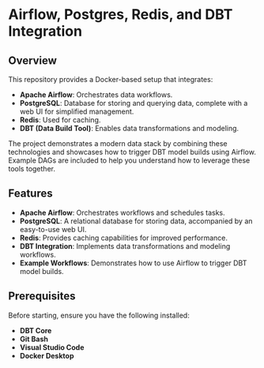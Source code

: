 # Airflow, Postgres, Redis, and DBT Integration

## Overview
This repository provides a Docker-based setup that integrates:
- **Apache Airflow**: Orchestrates data workflows.
- **PostgreSQL**: Database for storing and querying data, complete with a web UI for simplified management.
- **Redis**: Used for caching.
- **DBT (Data Build Tool)**: Enables data transformations and modeling.

The project demonstrates a modern data stack by combining these technologies and showcases how to trigger DBT model builds using Airflow. Example DAGs are included to help you understand how to leverage these tools together.

## Features
- **Apache Airflow**: Orchestrates workflows and schedules tasks.
- **PostgreSQL**: A relational database for storing data, accompanied by an easy-to-use web UI.
- **Redis**: Provides caching capabilities for improved performance.
- **DBT Integration**: Implements data transformations and modeling workflows.
- **Example Workflows**: Demonstrates how to use Airflow to trigger DBT model builds.

## Prerequisites
Before starting, ensure you have the following installed:
- **DBT Core**
- **Git Bash**
- **Visual Studio Code**
- **Docker Desktop**
